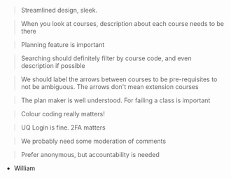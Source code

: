> Streamlined design, sleek.

> When you look at courses, description about each course needs to be there

> Planning feature is important

> Searching should definitely filter
by course code, and even description if possible

> We should label the arrows between courses to be pre-requisites to
not be ambiguous.
The arrows don't mean extension courses

> The plan maker is well understood.
For failing a class is important

> Colour coding really matters!

> UQ Login is fine.
2FA matters

> We probably need some moderation of comments

> Prefer anonymous, but accountability is needed

- William
